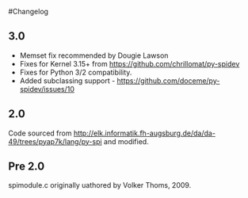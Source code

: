 #Changelog

## 3.0

* Memset fix recommended by Dougie Lawson
* Fixes for Kernel 3.15+ from https://github.com/chrillomat/py-spidev
* Fixes for Python 3/2 compatibility.
* Added subclassing support - https://github.com/doceme/py-spidev/issues/10

## 2.0

Code sourced from http://elk.informatik.fh-augsburg.de/da/da-49/trees/pyap7k/lang/py-spi
and modified.

## Pre 2.0

spimodule.c originally uathored by Volker Thoms, 2009.
